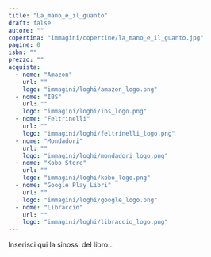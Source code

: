 ```yaml
---
title: "La_mano_e_il_guanto"
draft: false
autore: ""
copertina: "immagini/copertine/la_mano_e_il_guanto.jpg"
pagine: 0
isbn: ""
prezzo: ""
acquista:
  - nome: "Amazon"
    url: ""
    logo: "immagini/loghi/amazon_logo.png"
  - nome: "IBS"
    url: ""
    logo: "immagini/loghi/ibs_logo.png"
  - nome: "Feltrinelli"
    url: ""
    logo: "immagini/loghi/feltrinelli_logo.png"  
  - nome: "Mondadori"
    url: ""
    logo: "immagini/loghi/mondadori_logo.png"
  - nome: "Kobo Store"
    url: ""
    logo: "immagini/loghi/kobo_logo.png"
  - nome: "Google Play Libri"
    url: ""
    logo: "immagini/loghi/google_logo.png"
  - nome: "Libraccio"
    url: ""
    logo: "immagini/loghi/libraccio_logo.png"
---
```


Inserisci qui la sinossi del libro...